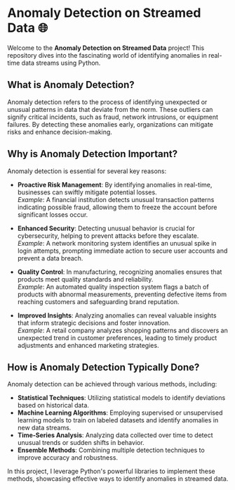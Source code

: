 # Anomaly Detection on Streamed Data 🌐

Welcome to the **Anomaly Detection on Streamed Data** project! This repository dives into the fascinating world of identifying anomalies in real-time data streams using Python.

## What is Anomaly Detection?

Anomaly detection refers to the process of identifying unexpected or unusual patterns in data that deviate from the norm. These outliers can signify critical incidents, such as fraud, network intrusions, or equipment failures. By detecting these anomalies early, organizations can mitigate risks and enhance decision-making.

## Why is Anomaly Detection Important?

Anomaly detection is essential for several key reasons:

- **Proactive Risk Management**: By identifying anomalies in real-time, businesses can swiftly mitigate potential losses.  
  _Example_: A financial institution detects unusual transaction patterns indicating possible fraud, allowing them to freeze the account before significant losses occur.

- **Enhanced Security**: Detecting unusual behavior is crucial for cybersecurity, helping to prevent attacks before they escalate.  
  _Example_: A network monitoring system identifies an unusual spike in login attempts, prompting immediate action to secure user accounts and prevent a data breach.

- **Quality Control**: In manufacturing, recognizing anomalies ensures that products meet quality standards and reliability.  
  _Example_: An automated quality inspection system flags a batch of products with abnormal measurements, preventing defective items from reaching customers and safeguarding brand reputation.

- **Improved Insights**: Analyzing anomalies can reveal valuable insights that inform strategic decisions and foster innovation.  
  _Example_: A retail company analyzes shopping patterns and discovers an unexpected trend in customer preferences, leading to timely product adjustments and enhanced marketing strategies.

## How is Anomaly Detection Typically Done?

Anomaly detection can be achieved through various methods, including:

- **Statistical Techniques**: Utilizing statistical models to identify deviations based on historical data.
- **Machine Learning Algorithms**: Employing supervised or unsupervised learning models to train on labeled datasets and identify anomalies in new data streams.
- **Time-Series Analysis**: Analyzing data collected over time to detect unusual trends or sudden shifts in behavior.
- **Ensemble Methods**: Combining multiple detection techniques to improve accuracy and robustness.

In this project, I leverage Python's powerful libraries to implement these methods, showcasing effective ways to identify anomalies in streamed data.
